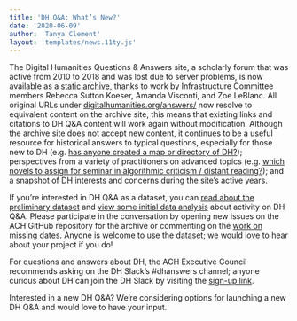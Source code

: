 ```yaml
---
title: 'DH Q&A: What’s New?'
date: '2020-06-09'
author: 'Tanya Clement'
layout: 'templates/news.11ty.js'
---
```

The Digital Humanities Questions &amp; Answers site, a scholarly forum that was active from 2010 to 2018 and was lost due to server problems, is now available as a [static archive](https://dhanswers.ach.org/), thanks to work by Infrastructure Committee members Rebecca Sutton Koeser, Amanda Visconti, and Zoe LeBlanc. All original URLs under [digitalhumanities.org/answers/](http://digitalhumanities.org/answers/) now resolve to equivalent content on the archive site; this means that existing links and citations to DH Q&amp;A content will work again without modification. Although the archive site does not accept new content, it continues to be a useful resource for historical answers to typical questions, especially for those new to DH (e.g. [has anyone created a map or directory of DH?](https://dhanswers.ach.org/topic/map-or-directory-of-digital-humanists/)); perspectives from a variety of practitioners on advanced topics (e.g. [which novels to assign for seminar in algorithmic criticism / distant reading?](https://dhanswers.ach.org/topic/which-novels-to-assign-for-seminar-in-algorithmic-criticism-distant-reading/)); and a snapshot of DH interests and concerns during the site’s active years.

If you’re interested in DH Q&amp;A as a dataset, you can [read about the preliminary dataset](https://github.com/achorg/DH-Answers-Archive/tree/master/data) and [view some initial data analysis](https://github.com/achorg/DH-Answers-Archive/blob/master/data/README.md#initial-data-analysis) about activity on DH Q&amp;A. Please participate in the conversation by opening new issues on the ACH GitHub repository for the archive or commenting on the [work on missing dates](https://github.com/achorg/DH-Answers-Archive/issues/14). Anyone is welcome to use the dataset; we would love to hear about your project if you do!

For questions and answers about DH, the ACH Executive Council recommends asking on the DH Slack’s #dhanswers channel; anyone curious about DH can join the DH Slack by visiting the [sign-up link](http://tinyurl.com/DHSlack).  

Interested in a new DH Q&amp;A? We’re considering options for launching a new DH Q&amp;A and would love to have your input.
